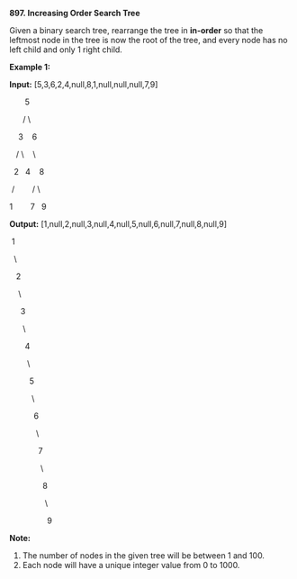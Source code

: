 **897. Increasing Order Search Tree**

Given a binary search tree, rearrange the tree in **in-order** so that the leftmost node in the tree is now the root of the tree, and every node has no left child and only 1 right child.

**Example 1:**

**Input:** [5,3,6,2,4,null,8,1,null,null,null,7,9]

       5

      / \

    3    6

   / \    \

  2   4    8

 /        / \ 

1        7   9

**Output:** [1,null,2,null,3,null,4,null,5,null,6,null,7,null,8,null,9]

 1

  \

   2

    \

     3

      \

       4

        \

         5

          \

           6

            \

             7

              \

               8

                \

                 9  

**Note:**

1. The number of nodes in the given tree will be between 1 and 100.
2. Each node will have a unique integer value from 0 to 1000.
